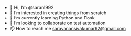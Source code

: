 - 👋 Hi, I’m @saran1992
- 👀 I’m interested in creating things from scratch
- 🌱 I’m currently learning Python and Flask
- 💞️ I’m looking to collaborate on test automation
- 📫 How to reach me saravanansivakumar92@gmail.com
